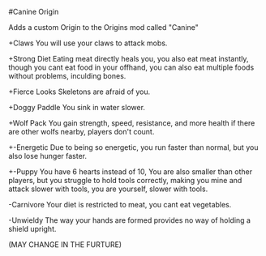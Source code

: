 #Canine Origin

Adds a custom Origin to the Origins mod called "Canine"

+Claws
You will use your claws to attack mobs.

+Strong Diet
Eating meat directly heals you, you also eat meat instantly, though you cant eat food in your offhand, you can also eat multiple foods without problems, inculding bones.

+Fierce Looks
Skeletons are afraid of you.

+Doggy Paddle
You sink in water slower.

+Wolf Pack
You gain strength, speed, resistance, and more health if there are other wolfs nearby, players don't count.

+-Energetic
Due to being so energetic, you run faster than normal, but you also lose hunger faster.

+-Puppy
You have 6 hearts instead of 10, You are also smaller than other players, but you struggle to hold tools correctly, making you mine and attack slower with tools, you are yourself, slower with tools.

-Carnivore
Your diet is restricted to meat, you cant eat vegetables.

-Unwieldy
The way your hands are formed provides no way of holding a shield upright.

(MAY CHANGE IN THE FURTURE) 
